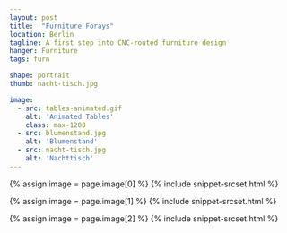 ```yaml
---
layout: post
title:  "Furniture Forays"
location: Berlin
tagline: A first step into CNC-routed furniture design
hanger: Furniture
tags: furn

shape: portrait
thumb: nacht-tisch.jpg

image:
  - src: tables-animated.gif
    alt: 'Animated Tables'
    class: max-1200
  - src: blumenstand.jpg
    alt: 'Blumenstand'
  - src: nacht-tisch.jpg
    alt: 'Nachttisch'
---
```


{% assign image = page.image[0] %}
{% include snippet-srcset.html %}

{% assign image = page.image[1] %}
{% include snippet-srcset.html %}

{% assign image = page.image[2] %}
{% include snippet-srcset.html %}
